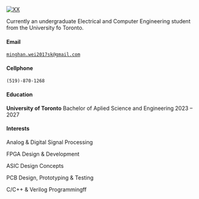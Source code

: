 [![XX](https://img.shields.io/badge/mikemajka-github-blue?logo=github)](https://github.com/mikemajka)

Currently an undergraduate Electrical and Computer Engineering student from the University fo Toronto.

#### Email  
<code>minghan.wei2017sk@gmail.com</code>  

#### Cellphone
<code>(519)-870-1268</code> 

#### Education  
**University of Toronto** Bachelor of Aplied Science and Engineering 2023 – 2027

#### Interests  
Analog & Digital Signal Processing

FPGA Design & Development

ASIC Design Concepts

PCB Design, Prototyping & Testing

C/C++ & Verilog Programmingff